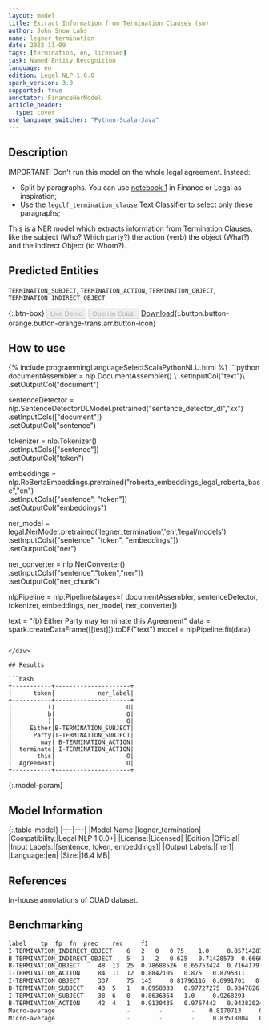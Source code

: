 ```yaml
---
layout: model
title: Extract Information from Termination Clauses (sm)
author: John Snow Labs
name: legner_termination
date: 2022-11-09
tags: [termination, en, licensed]
task: Named Entity Recognition
language: en
edition: Legal NLP 1.0.0
spark_version: 3.0
supported: true
annotator: FinanceNerModel
article_header:
  type: cover
use_language_switcher: "Python-Scala-Java"
---
```


## Description

IMPORTANT: Don't run this model on the whole legal agreement. Instead:
- Split by paragraphs. You can use [notebook 1](https://github.com/JohnSnowLabs/spark-nlp-workshop/tree/master/tutorials/Certification_Trainings_JSL) in Finance or Legal as inspiration;
- Use the `legclf_termination_clause` Text Classifier to select only these paragraphs; 

This is a NER model which extracts information from Termination Clauses, like the subject (Who? Which party?) the action (verb) the object (What?) and the Indirect Object (to Whom?).

## Predicted Entities

`TERMINATION_SUBJECT`, `TERMINATION_ACTION`, `TERMINATION_OBJECT`, `TERMINATION_INDIRECT_OBJECT`

{:.btn-box}
<button class="button button-orange" disabled>Live Demo</button>
<button class="button button-orange" disabled>Open in Colab</button>
[Download](https://s3.amazonaws.com/auxdata.johnsnowlabs.com/legal/models/legner_termination_en_1.0.0_3.0_1667988803376.zip){:.button.button-orange.button-orange-trans.arr.button-icon}

## How to use



<div class="tabs-box" markdown="1">
{% include programmingLanguageSelectScalaPythonNLU.html %}
```python
documentAssembler = nlp.DocumentAssembler() \
        .setInputCol("text")\
        .setOutputCol("document")
        
sentenceDetector = nlp.SentenceDetectorDLModel.pretrained("sentence_detector_dl","xx")\
        .setInputCols(["document"])\
        .setOutputCol("sentence")

tokenizer = nlp.Tokenizer()\
        .setInputCols(["sentence"])\
        .setOutputCol("token")

embeddings = nlp.RoBertaEmbeddings.pretrained("roberta_embeddings_legal_roberta_base","en") \
    .setInputCols(["sentence", "token"]) \
    .setOutputCol("embeddings")

ner_model = legal.NerModel.pretrained('legner_termination','en','legal/models')\
        .setInputCols(["sentence", "token", "embeddings"])\
        .setOutputCol("ner")

ner_converter = nlp.NerConverter()\
        .setInputCols(["sentence","token","ner"])\
        .setOutputCol("ner_chunk")

nlpPipeline = nlp.Pipeline(stages=[
        documentAssembler,
        sentenceDetector,
        tokenizer,
        embeddings,
        ner_model,
        ner_converter])

text = "(b) Either Party may terminate this Agreement"
data = spark.createDataFrame([[test]]).toDF("text")
model = nlpPipeline.fit(data)
```

</div>

## Results

```bash
+-----------+---------------------+
|      token|            ner_label|
+-----------+---------------------+
|          (|                    O|
|          b|                    O|
|          )|                    O|
|     Either|B-TERMINATION_SUBJECT|
|      Party|I-TERMINATION_SUBJECT|
|        may| B-TERMINATION_ACTION|
|  terminate| I-TERMINATION_ACTION|
|       this|                    O|
|  Agreement|                    O|
+-----------+---------------------+
```

{:.model-param}
## Model Information

{:.table-model}
|---|---|
|Model Name:|legner_termination|
|Compatibility:|Legal NLP 1.0.0+|
|License:|Licensed|
|Edition:|Official|
|Input Labels:|[sentence, token, embeddings]|
|Output Labels:|[ner]|
|Language:|en|
|Size:|16.4 MB|

## References

In-house annotations of CUAD dataset.

## Benchmarking

```bash
label	 tp	 fp	 fn	 prec	 rec	 f1
I-TERMINATION_INDIRECT_OBJECT	 6	 2	 0	 0.75	 1.0	 0.85714287
B-TERMINATION_INDIRECT_OBJECT	 5	 3	 2	 0.625	 0.71428573	 0.6666667
B-TERMINATION_OBJECT	 48	 13	 25	 0.78688526	 0.65753424	 0.7164179
I-TERMINATION_ACTION	 84	 11	 12	 0.8842105	 0.875	 0.8795811
I-TERMINATION_OBJECT	 337	 75	 145	 0.81796116	 0.6991701	 0.75391495
B-TERMINATION_SUBJECT	 43	 5	 1	 0.8958333	 0.97727275	 0.9347826
I-TERMINATION_SUBJECT	 38	 6	 0	 0.8636364	 1.0	 0.9268293
B-TERMINATION_ACTION	 42	 4	 1	 0.9130435	 0.9767442	 0.94382024
Macro-average	                 -        -        -    0.8170713     0.86250085  0.83917177
Micro-average	                 -        -        -     0.83518004   0.76425856  0.7981469
```
